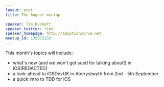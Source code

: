 ```yaml
---
layout: post
title: The August meetup

speaker: Tim Duckett
speaker_twitter: timd
speaker_homepage: http://adoptioncurve.net
meetup_id: 135872232
---
```


This month's topics will include:
- what's new (and we won't get sued for talking about!) in iOS\[REDACTED\]
- a look-ahead to iOSDevUK in Aberystwyth from 2nd - 5th September
- a quick intro to TDD for iOS